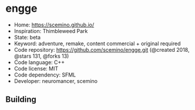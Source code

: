 # engge

- Home: https://scemino.github.io/
- Inspiration: Thimbleweed Park
- State: beta
- Keyword: adventure, remake, content commercial + original required
- Code repository: https://github.com/scemino/engge.git (@created 2018, @stars 131, @forks 13)
- Code language: C++
- Code license: MIT
- Code dependency: SFML
- Developer: neuromancer, scemino

## Building
